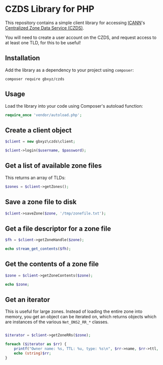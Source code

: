 # CZDS Library for PHP

This repository contains a simple client library for accessing [ICANN](https://icann.org)'s [Centralized Zone Data Service (CZDS)](https://czds.icann.org).

You will need to create a user account on the CZDS, and request access to at least one TLD, for this to be useful!

## Installation

Add the library as a dependency to your project using `composer`:

```
composer require gbxyz/czds
```

## Usage

Load the library into your code using Composer's autoload function:

```php
require_once 'vendor/autoload.php';
```

## Create a client object

```php
$client = new gbxyz\czds\client;

$client->login($username, $password);
```

## Get a list of available zone files

This returns an array of TLDs:

```php
$zones = $client->getZones();
```

## Save a zone file to disk

```php
$client->saveZone($zone, '/tmp/zonefile.txt');
```

## Get a file descriptor for a zone file

```php
$fh = $client->getZoneHandle($zone);

echo stream_get_contents($fh);
```

## Get the contents of a zone file

```php
$zone = $client->getZoneContents($zone);

echo $zone;
```

## Get an iterator

This is useful for large zones. Instead of loading the entire zone into memory, you get an object can be iterated on, which returns objects which are instances of the various `Net_DNS2_RR_*` classes.

```php

$iterator = $client->getZoneRRs($zone);

foreach ($iterator as $rr) {
    printf("Owner name: %s, TTL: %u, type: %s\n", $rr->name, $rr->ttl, $rr->type);
    echo (string)$rr;
}
```
